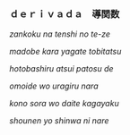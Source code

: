 ### ｄｅｒｉｖａｄａ　導関数   

*zankoku na tenshi no te-ze*

*madobe kara yagate tobitatsu*

*hotobashiru atsui patosu de*

*omoide wo uragiru nara*

*kono sora wo daite kagayaku*

*shounen yo shinwa ni nare*
